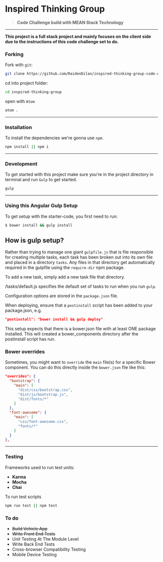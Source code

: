 # Inspired Thinking Group

> **Code Challenge build with MEAN Stack Technology**

---

**This project is a full stack project and mainly focuses on the client side due to the instructions of this code challenge set to do.**

### Forking

Fork with `git`:

```sh
git clone https://github.com/RaidenDilan/inspired-thinking-group-code-challenge.git
```
cd into project folder:

```sh
cd inspired-thinking-group
```
open with `Atom`

```sh
atom .
```

---

### Installation

To install the dependencies we're gonna use `npm`.

```sh
npm install || npm i
```

---

### Development

To get started with this project make sure you're in the project directory in terminal and run `Gulp` to get started.

```sh
gulp
```

---

### Using this Angular Gulp Setup

To get setup with the starter-code, you first need to run:

```sh
$ bower install && gulp install
```

## How is gulp setup?

Rather than trying to manage one giant `gulpfile.js` that is file responsible for creating multiple tasks, each task has been broken out into its own file and placed in a directory `tasks`. Any files in that directory get automatically required in the gulpfile using the `require-dir` npm package.

To add a new task, simply add a new task file that directory.

/tasks/default.js specifies the default set of tasks to run
when you run `gulp`.

Configuration options are stored in the `package.json` file.

When deploying, ensure that a `postinstall` script has been added to
your package.json, e.g.

```json
"postinstall": "bower install && gulp deploy"
```

This setup expects that there is a bower.json file with at least ONE package
installed. This will created a bower_components directory after
the postinstall script has run.

### Bower overrides

Sometimes, you might want to `override` the `main` file(s) for a specific Bower component. You can do this directly inside the `bower.json` file like this:

```json
"overrides": {
  "bootstrap": {
    "main": [
      "dist/css/bootstrap.css",
      "dist/js/bootstrap.js",
      "dist/fonts/*"
    ]
  },
  "font-awesome": {
    "main": [
      "css/font-awesome.css",
      "fonts/*"
    ]
  }
},
```

---

### Testing


Frameworks used to run test units:

- **Karma**
- **Mocha**
- **Chai**

To run test scripts


```sh
npm run test || npm test
```


### To do
- ~~Build Vehicle App~~
- ~~Write Front End Tests~~
- Unit Testing At The Module Level
- Write Back End Tests
- Cross-browser Compatibility Testing
- Mobile Device Testing
